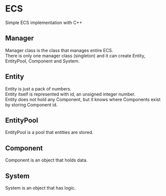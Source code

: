 # ECS
Simple ECS implementation with C++

## Manager
Manager class is the class that manages entire ECS. <br>
There is only one manager class (singleton) and it can create Entity, EntityPool, Component and System.

## Entity
Entity is just a pack of numbers.<br>
Entity itself is represented with id, an unsigned integer number.<br>
Entity does not hold any Component, but it knows where Components exist by storing Component id. <br>

## EntityPool
EntityPool is a pool that entities are stored. <br>

## Component
Component is an object that holds data.<br>

## System
System is an object that has logic.<br> 
